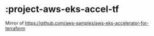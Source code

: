 # :project-aws-eks-accel-tf

Mirror of https://github.com/aws-samples/aws-eks-accelerator-for-terraform
